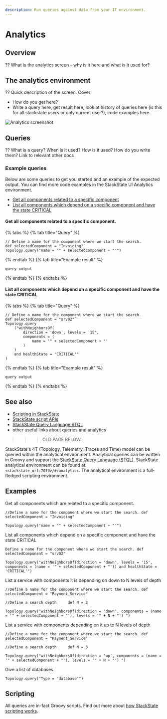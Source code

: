 ```yaml
---
description: Run queries against data from your IT environment.
---
```


# Analytics

## Overview

?? What is the analytics screen - why is it here and what is it used for?

## The analytics environment

?? Quick description of the screen. Cover:
- How do you get here? 
- Write a query here, get result here, look at history of queries here (is this for all stackstate users or only current user?), code examples here.

![Analytics screenshot](/.gitbook/assets/new_analytics.png)


## Queries

?? What is a query? When is it used? How is it used? How do you write them? Link to relevant other docs

### Example queries

Below are some queries to get you started and an example of the expected output. You can find more code examples in the StackState UI Analytics environment.

- [Get all components related to a specific component](#get-all-components-related-to-a-specific-component)
- [List all components which depend on a specific component and have the state CRITICAL](#list-all-components-which-depend-on-a-specific-component-and-have-the-state-critical)

#### Get all components related to a specific component.

{% tabs %}
{% tab title="Query" %}
```
// Define a name for the component where we start the search. 
def selectedComponent = "Invoicing"`
Topology.query("name = '" + selectedComponent + "'")
```
{% endtab %}
{% tab title="Example result" %}
```
query output
```
{% endtab %}
{% endtabs %}

#### List all components which depend on a specific component and have the state CRITICAL

{% tabs %}
{% tab title="Query" %}
```
// Define a name for the component where we start the search. 
def selectedComponent = "srv02"`
Topology.query
    ("withNeighborsOf(
        direction = 'down', levels = '15', 
        components = (
            name = '" + selectedComponent + "'
        )
    ) 
    and healthState = 'CRITICAL'"
)
```
{% endtab %}
{% tab title="Example result" %}
```
query output
```
{% endtab %}
{% endtabs %}

## See also

- [Scripting in StackState](/develop/reference/scripting/README.md)
- [StackState script APIs](/develop/reference/scripting/script-apis)
- [StackState Query Language STQL](/develop/reference/stql_reference.md)
- other useful links about queries and analytics




>>> OLD PAGE BELOW:


StackState's 4T \(Topology, Telemetry, Traces and Time\) model can be queried within the analytical environment. Analytical queries can be written in Groovy and support the [StackState Query Language \(STQL\)](../develop/reference/stql_reference.md). StackState analytical environment can be found at: `<stackstate_url:7070>/#/analytics`. The analytical environment is a full-fledged scripting environment.

## Examples

Get all components which are related to a specific component.

`//Define a name for the component where we start the search. def selectedComponent = "Invoicing"`

`Topology.query("name = '" + selectedComponent + "'")`

List all components which depend on a specific component and have the state CRITICAL

`Define a name for the component where we start the search. def selectedComponent = "srv02"`

`Topology.query("withNeighborsOf(direction = 'down', levels = '15', components = (name = '" + selectedComponent + "')) and healthState = 'CRITICAL'")`

List a service with components it is depending on down to N levels of depth

`//Define a name for the component where we start the search. def selectedComponent = "Payment_Service"`

`//Define a search depth    
def N = 3`

`Topology.query("withNeighborsOf(direction = 'down', components = (name = '" + selectedComponent + "'), levels = '" + N + "') ")`

List a service with components depending on it up to N levels of depth

`//Define a name for the component where we start the search. def selectedComponent = "Payment_Service"`

`//Define a search depth    
def N = 3`

`Topology.query("withNeighborsOf(direction = 'up', components = (name = '" + selectedComponent + "'), levels = '" + N + "') ")`

Give a list of databases.

`Topology.query("Type = 'database'")`

## Scripting

All queries are in-fact Groovy scripts. Find out more about [how StackState scripting works](/develop/reference/scripting/README.md).


